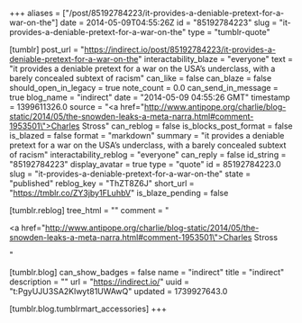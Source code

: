 +++
aliases = ["/post/85192784223/it-provides-a-deniable-pretext-for-a-war-on-the"]
date = 2014-05-09T04:55:26Z
id = "85192784223"
slug = "it-provides-a-deniable-pretext-for-a-war-on-the"
type = "tumblr-quote"

[tumblr]
post_url = "https://indirect.io/post/85192784223/it-provides-a-deniable-pretext-for-a-war-on-the"
interactability_blaze = "everyone"
text = "it provides a deniable pretext for a war on the USA&rsquo;s underclass, with a barely concealed subtext of racism"
can_like = false
can_blaze = false
should_open_in_legacy = true
note_count = 0.0
can_send_in_message = true
blog_name = "indirect"
date = "2014-05-09 04:55:26 GMT"
timestamp = 1399611326.0
source = "<a href=\"http://www.antipope.org/charlie/blog-static/2014/05/the-snowden-leaks-a-meta-narra.html#comment-1953501\">Charles Stross</a>"
can_reblog = false
is_blocks_post_format = false
is_blazed = false
format = "markdown"
summary = "it provides a deniable pretext for a war on the USA’s underclass, with a barely concealed subtext of racism"
interactability_reblog = "everyone"
can_reply = false
id_string = "85192784223"
display_avatar = true
type = "quote"
id = 85192784223.0
slug = "it-provides-a-deniable-pretext-for-a-war-on-the"
state = "published"
reblog_key = "ThZT8Z6J"
short_url = "https://tmblr.co/ZY3jby1FLuhbV"
is_blaze_pending = false

[tumblr.reblog]
tree_html = ""
comment = "<p><a href=\"http://www.antipope.org/charlie/blog-static/2014/05/the-snowden-leaks-a-meta-narra.html#comment-1953501\">Charles Stross</a></p>"

[tumblr.blog]
can_show_badges = false
name = "indirect"
title = "indirect"
description = ""
url = "https://indirect.io/"
uuid = "t:PgyUJU3SA2Klwyt81UWAwQ"
updated = 1739927643.0

[tumblr.blog.tumblrmart_accessories]
+++
